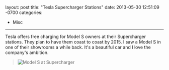 layout: post
title:  "Tesla Supercharger Stations"
date:   2013-05-30 12:51:09 -0700
categories:
  - Misc
---

Tesla offers free charging for Model S owners at their Supercharger stations. They plan to have them coast to coast by 2015. I saw a Model S in one of their showrooms a while back. It's a beautiful car and I love the company's ambition.

 > 
 > 
 >   ![Model S at Supercharger](/attachments/5d33906aa1b4d71332f27bb956f18a52/image.png)  
 > 
 > 
